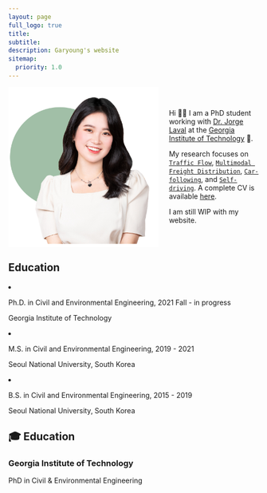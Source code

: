 ```yaml
---
layout: page
full_logo: true
title: 
subtitle:
description: Garyoung's website
sitemap:
  priority: 1.0
---
```

<html>
  <head>
    <style>
      .container {
        display: flex;
        align-items: center;
      }
      .image {
        max-width: 60%;
        height: auto;
      }
      .text {
        margin-left: 20px;
      }
    </style>
  </head>
  <body>
    <div class="container">
      <img class="image" src="assets/img/headshot_lightgreen-03.png">
      <div class="text">
             <p class="describe-text">Hi 👋🏻 I am a PhD student working with <a href="#">Dr. Jorge Laval</a> at the <a href="#">Georgia Institute of     Technology</a> 🐝. </p>
              <p> My research focuses on <a href="#"><code>Traffic Flow</code></a>, <a href="#"><code>Multimodal Freight Distribution</code></a>, <a href="#"><code>Car-following</code></a>, and <a href="#"><code>Self-driving</code></a>. A complete CV is available <a href="#">here</a>. </p>
              <p> I am still WIP with my website. </p>
          </div> 
    </div>
  </body>
</html>



  <h2> Education </h2>
    <li>
      <i class="fa-li fa fa-graduation-cap"></i>
      <div class="description">
        <p class="course">Ph.D. in Civil and Environmental Engineering, 2021 Fall - in progress </p>
        <p class="institution">Georgia Institute of Technology</p>
      </div>
    </li>

   <li>
      <i class="fa-li fa fa-graduation-cap"></i>
      <div class="description">
        <p class="course">M.S. in Civil and Environmental Engineering, 2019 - 2021 </p>
        <p class="institution">Seoul National University, South Korea</p>
      </div>
    </li>
    <li>
      <i class="fa-li fa fa-graduation-cap"></i>
      <div class="description">
        <p class="course">B.S. in Civil and Environmental Engineering, 2015 - 2019 </p>
        <p class="institution">Seoul National University, South Korea</p>
      </div>
    </li>







## 🎓 Education
### Georgia Institute of Technology 
PhD in Civil & Environmental Engineering 

<br>
<br>
<br>
<br>
<br>
<br>
<br>
